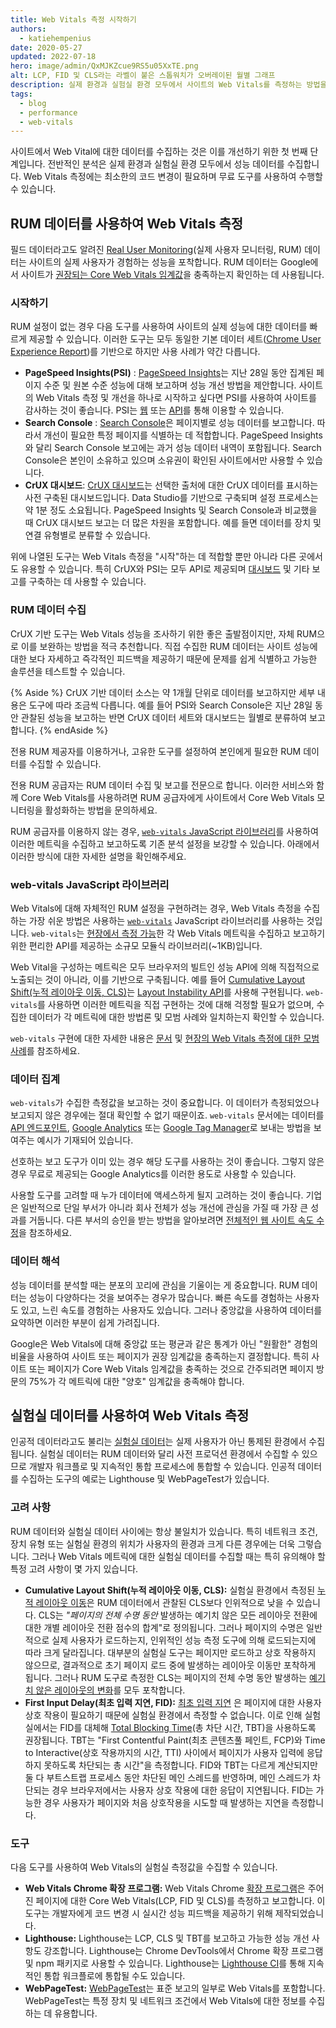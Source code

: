 ```yaml
---
title: Web Vitals 측정 시작하기
authors:
  - katiehempenius
date: 2020-05-27
updated: 2022-07-18
hero: image/admin/QxMJKZcue9RS5u05XxTE.png
alt: LCP, FID 및 CLS라는 라벨이 붙은 스톱워치가 오버레이된 월별 그래프
description: 실제 환경과 실험실 환경 모두에서 사이트의 Web Vitals를 측정하는 방법을 알아보세요.
tags:
  - blog
  - performance
  - web-vitals
---
```


사이트에서 Web Vital에 대한 데이터를 수집하는 것은 이를 개선하기 위한 첫 번째 단계입니다. 전반적인 분석은 실제 환경과 실험실 환경 모두에서 성능 데이터를 수집합니다. Web Vitals 측정에는 최소한의 코드 변경이 필요하며 무료 도구를 사용하여 수행할 수 있습니다.

## RUM 데이터를 사용하여 Web Vitals 측정

필드 데이터라고도 알려진 [Real User Monitoring](https://en.wikipedia.org/wiki/Real_user_monitoring)(실제 사용자 모니터링, RUM) 데이터는 사이트의 실제 사용자가 경험하는 성능을 포착합니다. RUM 데이터는 Google에서 사이트가 [권장되는 Core Web Vitals 임계값](/vitals/)을 충족하는지 확인하는 데 사용됩니다.

### 시작하기

RUM 설정이 없는 경우 다음 도구를 사용하여 사이트의 실제 성능에 대한 데이터를 빠르게 제공할 수 있습니다. 이러한 도구는 모두 동일한 기본 데이터 세트([Chrome User Experience Report](https://developer.chrome.com/docs/crux/))를 기반으로 하지만 사용 사례가 약간 다릅니다.

- **PageSpeed Insights(PSI)** : [PageSpeed Insights](https://pagespeed.web.dev/)는 지난 28일 동안 집계된 페이지 수준 및 원본 수준 성능에 대해 보고하며 성능 개선 방법을 제안합니다. 사이트의 Web Vitals 측정 및 개선을 하나로 시작하고 싶다면 PSI를 사용하여 사이트를 감사하는 것이 좋습니다. PSI는 [웹](https://pagespeed.web.dev/) 또는 [API](https://developers.google.com/speed/docs/insights/v5/get-started)를 통해 이용할 수 있습니다.
- **Search Console** : [Search Console](https://search.google.com/search-console/welcome)은 페이지별로 성능 데이터를 보고합니다. 따라서 개선이 필요한 특정 페이지를 식별하는 데 적합합니다. PageSpeed Insights와 달리 Search Console 보고에는 과거 성능 데이터 내역이 포함됩니다. Search Console은 본인이 소유하고 있으며 소유권이 확인된 사이트에서만 사용할 수 있습니다.
- **CrUX 대시보드**: [CrUX 대시보드](https://developers.google.com/web/updates/2018/08/chrome-ux-report-dashboard)는 선택한 출처에 대한 CrUX 데이터를 표시하는 사전 구축된 대시보드입니다. Data Studio를 기반으로 구축되며 설정 프로세스는 약 1분 정도 소요됩니다. PageSpeed Insights 및 Search Console과 비교했을 때 CrUX 대시보드 보고는 더 많은 차원을 포함합니다. 예를 들면 데이터를 장치 및 연결 유형별로 분류할 수 있습니다.

위에 나열된 도구는 Web Vitals 측정을 "시작"하는 데 적합할 뿐만 아니라 다른 곳에서도 유용할 수 있습니다. 특히 CrUX와 PSI는 모두 API로 제공되며 [대시보드](https://dev.to/chromiumdev/a-step-by-step-guide-to-monitoring-the-competition-with-the-chrome-ux-report-4k1o) 및 기타 보고를 구축하는 데 사용할 수 있습니다.

### RUM 데이터 수집

CrUX 기반 도구는 Web Vitals 성능을 조사하기 위한 좋은 출발점이지만, 자체 RUM으로 이를 보완하는 방법을 적극 추천합니다. 직접 수집한 RUM 데이터는 사이트 성능에 대한 보다 자세하고 즉각적인 피드백을 제공하기 때문에 문제를 쉽게 식별하고 가능한 솔루션을 테스트할 수 있습니다.

{% Aside %} CrUX 기반 데이터 소스는 약 1개월 단위로 데이터를 보고하지만 세부 내용은 도구에 따라 조금씩 다릅니다. 예를 들어 PSI와 Search Console은 지난 28일 동안 관찰된 성능을 보고하는 반면 CrUX 데이터 세트와 대시보드는 월별로 분류하여 보고합니다. {% endAside %}

전용 RUM 제공자를 이용하거나, 고유한 도구를 설정하여 본인에게 필요한 RUM 데이터를 수집할 수 있습니다.

전용 RUM 공급자는 RUM 데이터 수집 및 보고를 전문으로 합니다. 이러한 서비스와 함께 Core Web Vitals를 사용하려면 RUM 공급자에게 사이트에서 Core Web Vitals 모니터링을 활성화하는 방법을 문의하세요.

RUM 공급자를 이용하지 않는 경우, [`web-vitals` JavaScript 라이브러리](https://github.com/GoogleChrome/web-vitals)를 사용하여 이러한 메트릭을 수집하고 보고하도록 기존 분석 설정을 보강할 수 있습니다. 아래에서 이러한 방식에 대한 자세한 설명을 확인해주세요.

### web-vitals JavaScript 라이브러리

Web Vitals에 대해 자체적인 RUM 설정을 구현하려는 경우, Web Vitals 측정을 수집하는 가장 쉬운 방법은 사용하는 [`web-vitals`](https://github.com/GoogleChrome/web-vitals) JavaScript 라이브러리를 사용하는 것입니다. `web-vitals`는 [현장에서 측정 가능](/user-centric-performance-metrics/#in-the-field)한 각 Web Vitals 메트릭을 수집하고 보고하기 위한 편리한 API를 제공하는 소규모 모듈식 라이브러리(~1KB)입니다.

Web Vital을 구성하는 메트릭은 모두 브라우저의 빌트인 성능 API에 의해 직접적으로 노출되는 것이 아니라, 이를 기반으로 구축됩니다. 예를 들어 [Cumulative Layout Shift(누적 레이아웃 이동, CLS)](/cls/)는 [Layout Instability API](https://wicg.github.io/layout-instability/)를 사용해 구현됩니다. `web-vitals`를 사용하면 이러한 메트릭을 직접 구현하는 것에 대해 걱정할 필요가 없으며, 수집한 데이터가 각 메트릭에 대한 방법론 및 모범 사례와 일치하는지 확인할 수 있습니다.

`web-vitals` 구현에 대한 자세한 내용은 [문서](https://github.com/GoogleChrome/web-vitals) 및 [현장의 Web Vitals 측정에 대한 모범 사례](/vitals-field-measurement-best-practices/)를 참조하세요.

### 데이터 집계

`web-vitals`가 수집한 측정값을 보고하는 것이 중요합니다. 이 데이터가 측정되었으나 보고되지 않은 경우에는 절대 확인할 수 없기 때문이죠. `web-vitals` 문서에는 데이터를 [API 엔드포인트](https://github.com/GoogleChrome/web-vitals#send-the-results-to-an-analytics-endpoint), [Google Analytics](https://github.com/GoogleChrome/web-vitals#send-the-results-to-google-analytics) 또는 [Google Tag Manager](https://github.com/GoogleChrome/web-vitals#send-the-results-to-google-tag-manager)로 보내는 방법을 보여주는 예시가 기재되어 있습니다.

선호하는 보고 도구가 이미 있는 경우 해당 도구를 사용하는 것이 좋습니다. 그렇지 않은 경우 무료로 제공되는 Google Analytics를 이러한 용도로 사용할 수 있습니다.

사용할 도구를 고려할 때 누가 데이터에 액세스하게 될지 고려하는 것이 좋습니다. 기업은 일반적으로 단일 부서가 아니라 회사 전체가 성능 개선에 관심을 가질 때 가장 큰 성과를 거둡니다. 다른 부서의 승인을 받는 방법을 알아보려면 [전체적인 웹 사이트 속도 수정](/fixing-website-speed-cross-functionally/)을 참조하세요.

### 데이터 해석

성능 데이터를 분석할 때는 분포의 꼬리에 관심을 기울이는 게 중요합니다. RUM 데이터는 성능이 다양하다는 것을 보여주는 경우가 많습니다. 빠른 속도를 경험하는 사용자도 있고, 느린 속도를 경험하는 사용자도 있습니다. 그러나 중앙값을 사용하여 데이터를 요약하면 이러한 부분이 쉽게 가려집니다.

Google은 Web Vitals에 대해 중앙값 또는 평균과 같은 통계가 아닌 "원활한" 경험의 비율을 사용하여 사이트 또는 페이지가 권장 임계값을 충족하는지 결정합니다. 특히 사이트 또는 페이지가 Core Web Vitals 임계값을 충족하는 것으로 간주되려면 페이지 방문의 75%가 각 메트릭에 대한 "양호" 임계값을 충족해야 합니다.

## 실험실 데이터를 사용하여 Web Vitals 측정

인공적 데이터라고도 불리는 [실험실 데이터](/user-centric-performance-metrics/#in-the-lab)는 실제 사용자가 아닌 통제된 환경에서 수집됩니다. 실험실 데이터는 RUM 데이터와 달리 사전 프로덕션 환경에서 수집할 수 있으므로 개발자 워크플로 및 지속적인 통합 프로세스에 통합할 수 있습니다. 인공적 데이터를 수집하는 도구의 예로는 Lighthouse 및 WebPageTest가 있습니다.

### 고려 사항

RUM 데이터와 실험실 데이터 사이에는 항상 불일치가 있습니다. 특히 네트워크 조건, 장치 유형 또는 실험실 환경의 위치가 사용자의 환경과 크게 다른 경우에는 더욱 그렇습니다. 그러나 Web Vitals 메트릭에 대한 실험실 데이터를 수집할 때는 특히 유의해야 할 특정 고려 사항이 몇 가지 있습니다.

- **Cumulative Layout Shift(누적 레이아웃 이동, CLS):** 실험실 환경에서 측정된 [누적 레이아웃 이동](/cls/)은 RUM 데이터에서 관찰된 CLS보다 인위적으로 낮을 수 있습니다. CLS는 *"페이지의 전체 수명 동안* 발생하는 예기치 않은 모든 레이아웃 전환에 대한 개별 레이아웃 전환 점수의 합계"로 정의됩니다. 그러나 페이지의 수명은 일반적으로 실제 사용자가 로드하는지, 인위적인 성능 측정 도구에 의해 로드되는지에 따라 크게 달라집니다. 대부분의 실험실 도구는 페이지만 로드하고 상호 작용하지 않으므로, 결과적으로 초기 페이지 로드 중에 발생하는 레이아웃 이동만 포착하게 됩니다. 그러나 RUM 도구로 측정한 CLS는 페이지의 전체 수명 동안 발생하는 [예기치 않은 레이아웃의 변화](/cls/#expected-vs-unexpected-layout-shifts)를 모두 포착합니다.
- **First Input Delay(최초 입력 지연, FID):** [최초 입력 지연](/fid/) 은 페이지에 대한 사용자 상호 작용이 필요하기 때문에 실험실 환경에서 측정할 수 없습니다. 이로 인해 실험실에서는 FID를 대체해 [Total Blocking Time](/tbt/)(총 차단 시간, TBT)을 사용하도록 권장됩니다. TBT는 "First Contentful Paint(최초 콘텐츠풀 페인트, FCP)와 Time to Interactive(상호 작용까지의 시간, TTI) 사이에서 페이지가 사용자 입력에 응답하지 못하도록 차단되는 총 시간"을 측정합니다. FID와 TBT는 다르게 계산되지만 둘 다 부트스트랩 프로세스 동안 차단된 메인 스레드를 반영하며, 메인 스레드가 차단되는 경우 브라우저에서는 사용자 상호 작용에 대한 응답이 지연됩니다. FID는 가능한 경우 사용자가 페이지와 처음 상호작용을 시도할 때 발생하는 지연을 측정합니다.

### 도구

다음 도구를 사용하여 Web Vitals의 실험실 측정값을 수집할 수 있습니다.

- **Web Vitals Chrome 확장 프로그램:** Web Vitals Chrome [확장 프로그램](https://github.com/GoogleChrome/web-vitals-extension)은 주어진 페이지에 대한 Core Web Vitals(LCP, FID 및 CLS)를 측정하고 보고합니다. 이 도구는 개발자에게 코드 변경 시 실시간 성능 피드백을 제공하기 위해 제작되었습니다.
- **Lighthouse:** Lighthouse는 LCP, CLS 및 TBT를 보고하고 가능한 성능 개선 사항도 강조합니다. Lighthouse는 Chrome DevTools에서 Chrome 확장 프로그램 및 npm 패키지로 사용할 수 있습니다. Lighthouse는 [Lighthouse CI](https://github.com/GoogleChrome/lighthouse-ci)를 통해 지속적인 통합 워크플로에 통합될 수도 있습니다.
- **WebPageTest:** [WebPageTest](https://webpagetest.org/)는 표준 보고의 일부로 Web Vitals를 포함합니다. WebPageTest는 특정 장치 및 네트워크 조건에서 Web Vitals에 대한 정보를 수집하는 데 유용합니다.
